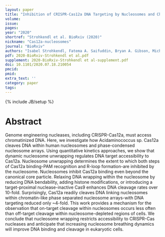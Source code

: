```yaml
---
layout: paper
title: "Inhibition of CRISPR-Cas12a DNA Targeting by Nucleosomes and Chromatin"
volume: 
issue:
pages:
year: "2020"
shortref: "Strohkendl et al. BioRxiv (2020)"
nickname: "Cas12a-nucleosomes"
journal: "BioRxiv"
authors: "Isabel Strohkendl, Fatema A. Saifuddin, Bryan A. Gibson, Michael K. Rose, Rick Russel&dagger; & Ilya J. Finkelstein&dagger; (&dagger; co-corresponding)"
pdf: 2020-BioRxiv-Strohkendl et al.pdf
supplement: 2020-BioRxiv-Strohkendl et al-supplement.pdf 
doi: 10.1101/2020.07.18.210054
pmcid:
pmid: 
extra_text: ''
category: paper
tags:
---
```

{% include JB/setup %}

# Abstract
Genome engineering nucleases, including CRISPR-Cas12a, must access chromatinized DNA. Here, we investigate how Acidaminococcus sp. Cas12a cleaves DNA within human nucleosomes and phase-condensed nucleosome arrays. Using quantitative kinetics approaches, we show that dynamic nucleosome unwrapping regulates DNA target accessibility to Cas12a. Nucleosome unwrapping determines the extent to which both steps of Cas12a binding-PAM recognition and R-loop formation-are inhibited by the nucleosome. Nucleosomes inhibit Cas12a binding even beyond the canonical core particle. Relaxing DNA wrapping within the nucleosome by reducing DNA bendability, adding histone modifications, or introducing a target-proximal nuclease-inactive Cas9 enhances DNA cleavage rates over 10-fold. Surprisingly, Cas12a readily cleaves DNA linking nucleosomes within chromatin-like phase separated nucleosome arrays-with DNA targeting reduced only ~4-fold. This work provides a mechanism for the observation that on-target cleavage within nucleosomes occurs less often than off-target cleavage within nucleosome-depleted regions of cells. We conclude that nucleosome wrapping restricts accessibility to CRISPR-Cas nucleases and anticipate that increasing nucleosome breathing dynamics will improve DNA binding and cleavage in eukaryotic cells.